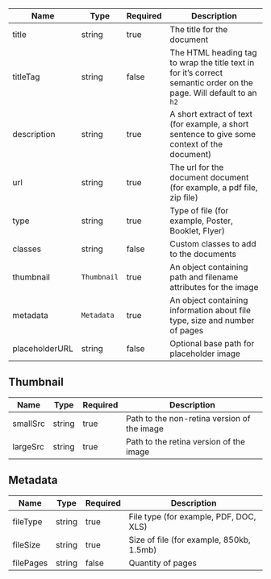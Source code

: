 | Name           | Type        | Required | Description                                                                                                         |
| -------------- | ----------- | -------- | ------------------------------------------------------------------------------------------------------------------- |
| title          | string      | true     | The title for the document                                                                                          |
| titleTag       | string      | false    | The HTML heading tag to wrap the title text in for it’s correct semantic order on the page. Will default to an `h2` |
| description    | string      | true     | A short extract of text (for example, a short sentence to give some context of the document)                        |
| url            | string      | true     | The url for the document document (for example, a pdf file, zip file)                                               |
| type           | string      | true     | Type of file (for example, Poster, Booklet, Flyer)                                                                  |
| classes        | string      | false    | Custom classes to add to the documents                                                                              |
| thumbnail      | `Thumbnail` | true     | An object containing path and filename attributes for the image                                                     |
| metadata       | `Metadata`  | true     | An object containing information about file type, size and number of pages                                          |
| placeholderURL | string      | false    | Optional base path for placeholder image                                                                            |

## Thumbnail

| Name     | Type   | Required | Description                                 |
| -------- | ------ | -------- | ------------------------------------------- |
| smallSrc | string | true     | Path to the non-retina version of the image |
| largeSrc | string | true     | Path to the retina version of the image     |

## Metadata

| Name      | Type   | Required | Description                              |
| --------- | ------ | -------- | ---------------------------------------- |
| fileType  | string | true     | File type (for example, PDF, DOC, XLS)   |
| fileSize  | string | true     | Size of file (for example, 850kb, 1.5mb) |
| filePages | string | false    | Quantity of pages                        |
